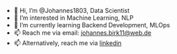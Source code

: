 - 👋 Hi, I’m @Johannes1803, Data Scientist
- 👀 I’m interested in Machine Learning, NLP
- 🌱 I’m currently learning Backend Development, MLOps
- 📫 Reach me via email: johannes.birk11@web.de
- 📫 Alternatively, reach me via [linkedin](https://www.linkedin.com/in/johannes-birk/)

<!---
Johannes1803/Johannes1803 is a ✨ special ✨ repository because its `README.md` (this file) appears on your GitHub profile.
You can click the Preview link to take a look at your changes.
--->
